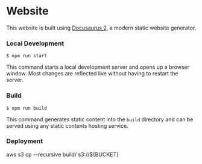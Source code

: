 # Website

This website is built using [Docusaurus 2](https://docusaurus.io/), a modern static website generator.


### Local Development

```
$ npm run start
```

This command starts a local development server and opens up a browser window. Most changes are reflected live without having to restart the server.

### Build

```
$ npm run build
```

This command generates static content into the `build` directory and can be served using any static contents hosting service.

### Deployment

aws s3 cp --recursive build/ s3://${BUCKET}
